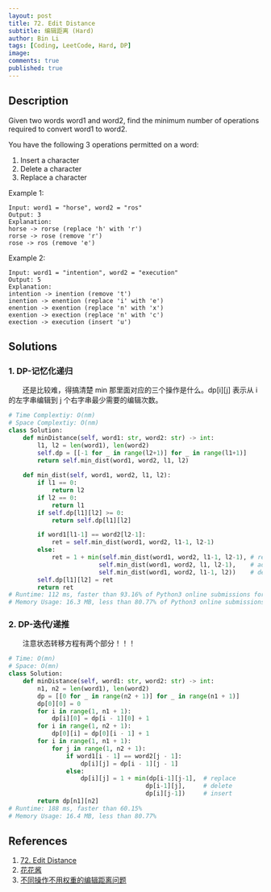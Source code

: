 ```yaml
---
layout: post
title: 72. Edit Distance
subtitle: 编辑距离 (Hard)
author: Bin Li
tags: [Coding, LeetCode, Hard, DP]
image: 
comments: true
published: true
---
```


## Description
Given two words word1 and word2, find the minimum number of operations required to convert word1 to word2.

You have the following 3 operations permitted on a word:

1. Insert a character
2. Delete a character
3. Replace a character

Example 1:
```
Input: word1 = "horse", word2 = "ros"
Output: 3
Explanation: 
horse -> rorse (replace 'h' with 'r')
rorse -> rose (remove 'r')
rose -> ros (remove 'e')
```
Example 2:
```
Input: word1 = "intention", word2 = "execution"
Output: 5
Explanation: 
intention -> inention (remove 't')
inention -> enention (replace 'i' with 'e')
enention -> exention (replace 'n' with 'x')
exention -> exection (replace 'n' with 'c')
exection -> execution (insert 'u')
```

## Solutions
### 1. DP-记忆化递归
　　还是比较难，得搞清楚 min 那里面对应的三个操作是什么。dp[i][j] 表示从 i 的左字串编辑到 j 个右字串最少需要的编辑次数。

```python
# Time Complextiy: O(nm)
# Space Complextiy: O(nm)
class Solution:
    def minDistance(self, word1: str, word2: str) -> int:
        l1, l2 = len(word1), len(word2)
        self.dp = [[-1 for _ in range(l2+1)] for _ in range(l1+1)]
        return self.min_dist(word1, word2, l1, l2)
    
    def min_dist(self, word1, word2, l1, l2):
        if l1 == 0:
            return l2
        if l2 == 0:
            return l1
        if self.dp[l1][l2] >= 0:
            return self.dp[l1][l2]

        if word1[l1-1] == word2[l2-1]:
            ret = self.min_dist(word1, word2, l1-1, l2-1)
        else:
            ret = 1 + min(self.min_dist(word1, word2, l1-1, l2-1), # replace
                         self.min_dist(word1, word2, l1, l2-1),    # add / insert
                         self.min_dist(word1, word2, l1-1, l2))    # delete
        self.dp[l1][l2] = ret
        return ret
# Runtime: 112 ms, faster than 93.16% of Python3 online submissions for Edit Distance.
# Memory Usage: 16.3 MB, less than 80.77% of Python3 online submissions for Edit Distance.
```

### 2. DP-迭代/递推
　　注意状态转移方程有两个部分！！！

```python
# Time: O(mn)
# Space: O(mn)
class Solution:
    def minDistance(self, word1: str, word2: str) -> int:
        n1, n2 = len(word1), len(word2)
        dp = [[0 for _ in range(n2 + 1)] for _ in range(n1 + 1)]
        dp[0][0] = 0
        for i in range(1, n1 + 1):
            dp[i][0] = dp[i - 1][0] + 1
        for i in range(1, n2 + 1):
            dp[0][i] = dp[0][i - 1] + 1
        for i in range(1, n1 + 1):
            for j in range(1, n2 + 1):
                if word1[i - 1] == word2[j - 1]:
                    dp[i][j] = dp[i - 1][j - 1]
                else:
                    dp[i][j] = 1 + min(dp[i-1][j-1],  # replace
                                      dp[i-1][j],     # delete
                                      dp[i][j-1])     # insert
        return dp[n1][n2]
# Runtime: 188 ms, faster than 60.15% 
# Memory Usage: 16.4 MB, less than 80.77%
```

## References
1. [72. Edit Distance](https://leetcode.com/problems/edit-distance/)
2. [花花酱](https://www.youtube.com/watch?v=Q4i_rqON2-E)
3. [不同操作不用权重的编辑距离问题](https://binlidaily.github.io/2020-01-06-(12-9)-最优编辑)